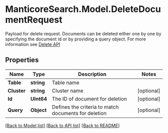 # ManticoreSearch.Model.DeleteDocumentRequest
Payload for delete request. Documents can be deleted either one by one by specifying the document id or by providing a query object. For more information see  [Delete API](https://manual.manticoresearch.com/Deleting_documents) 

## Properties

Name | Type | Description | Notes
------------ | ------------- | ------------- | -------------
**Table** | **string** | Table name | 
**Cluster** | **string** | Cluster name | [optional] 
**Id** | **UInt64** | The ID of document for deletion | [optional] 
**Query** | **Object** | Defines the criteria to match documents for deletion | [optional] 

[[Back to Model list]](../README.md#documentation-for-models) [[Back to API list]](../README.md#documentation-for-api-endpoints) [[Back to README]](../README.md)

